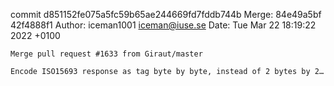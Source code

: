 commit d851152fe075a5fc59b65ae244669fd7fddb744b
Merge: 84e49a5bf 42f4888f1
Author: iceman1001 <iceman@iuse.se>
Date:   Tue Mar 22 18:19:22 2022 +0100

    Merge pull request #1633 from Giraut/master
    
    Encode ISO15693 response as tag byte by byte, instead of 2 bytes by 2…

